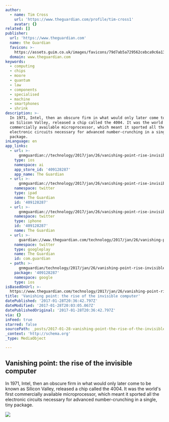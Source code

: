 ```yaml
---
author:
  - name: Tim Cross
    url: 'https://www.theguardian.com/profile/tim-cross1'
    avatar: {}
related: []
publisher:
  url: 'https://www.theguardian.com'
  name: the Guardian
  favicon: >-
    https://assets.guim.co.uk/images/favicons/79d7ab5a729562cebca9c6a13c324f0e/32x32.ico
  domain: www.theguardian.com
keywords:
  - computing
  - chips
  - moore
  - quantum
  - law
  - components
  - specialised
  - machine
  - smartphones
  - shrink
description: >-
  In 1971, Intel, then an obscure firm in what would only later come to be known
  as Silicon Valley, released a chip called the 4004. It was the world's first
  commercially available microprocessor, which meant it sported all the
  electronic circuits necessary for advanced number-crunching in a single, tiny
  package.
inLanguage: en
app_links:
  - url: >-
      gnmguardian://technology/2017/jan/26/vanishing-point-rise-invisible-computer?contenttype=Article&source=applinks
    type: ios
    namespace: ai
    app_store_id: '409128287'
    app_name: The Guardian
  - url: >-
      gnmguardian://technology/2017/jan/26/vanishing-point-rise-invisible-computer?contenttype=Article&source=twitter
    namespace: twitter
    type: ipad
    name: The Guardian
    id: '409128287'
  - url: >-
      gnmguardian://technology/2017/jan/26/vanishing-point-rise-invisible-computer?contenttype=Article&source=twitter
    namespace: twitter
    type: iphone
    id: '409128287'
    name: The Guardian
  - url: >-
      guardian://www.theguardian.com/technology/2017/jan/26/vanishing-point-rise-invisible-computer
    namespace: twitter
    type: googleplay
    name: The Guardian
    id: com.guardian
  - path: >-
      gnmguardian/technology/2017/jan/26/vanishing-point-rise-invisible-computer?contenttype=Article&source=google
    package: '409128287'
    namespace: google
    type: ios
isBasedOnUrl: >-
  https://www.theguardian.com/technology/2017/jan/26/vanishing-point-rise-invisible-computer
title: 'Vanishing point: the rise of the invisible computer'
datePublished: '2017-01-28T20:36:42.797Z'
dateModified: '2017-01-28T20:03:05.067Z'
datePublishedOriginal: '2017-01-28T20:36:42.797Z'
via: {}
inFeed: true
starred: false
sourcePath: _posts/2017-01-28-vanishing-point-the-rise-of-the-invisible-computer.md
_context: 'http://schema.org'
_type: MediaObject

---
```

<article style=""><h1>Vanishing point: the rise of the invisible computer</h1><p>In 1971, Intel, then an obscure firm in what would only later come to be known as Silicon Valley, released a chip called the 4004. It was the world's first commercially available microprocessor, which meant it sported all the electronic circuits necessary for advanced number-crunching in a single, tiny package.</p><img src="https://i.guim.co.uk/img/media/d5743c9d379ca8d50d586826bbc421250f218060/0_0_5333_3200/master/5333.jpg?w=1200&amp;h=630&amp;q=55&amp;auto=format&amp;usm=12&amp;fit=crop&amp;crop=faces%2Centropy&amp;bm=normal&amp;ba=bottom%2Cleft&amp;blend64=aHR0cHM6Ly91cGxvYWRzLmd1aW0uY28udWsvMjAxNi8wNS8yNS9vdmVybGF5LWxvZ28tMTIwMC05MF9vcHQucG5n&amp;s=219fbf533103b982c1a533b35e2fa86d" /></article>